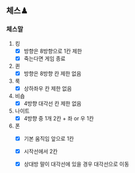 ## 체스♟

### 체스말

1. 킹
    - [x] 방향은 8방향으로 1칸 제한
    - [x] 죽는다면 게임 종료
2. 퀸
    - [x] 방향은 8방향 칸 제한 없음
3. 룩
    - [x] 상하좌우 칸 제한 없음
4. 비숍
    - [x] 4방향 대각선 칸 제한 없음
5. 나이트
    - [x] 4방향 중 1개 2칸 + 좌 or 우 1칸
6. 폰
    - [x] 기본 움직임 앞으로 1칸
    - [x] 시작선에서 2칸
    - [x] 상대방 말이 대각선에 있을 경우 대각선으로 이동

